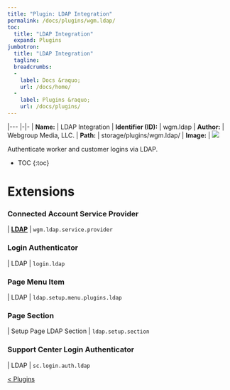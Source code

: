 ```yaml
---
title: "Plugin: LDAP Integration"
permalink: /docs/plugins/wgm.ldap/
toc:
  title: "LDAP Integration"
  expand: Plugins
jumbotron:
  title: "LDAP Integration"
  tagline: 
  breadcrumbs:
  -
    label: Docs &raquo;
    url: /docs/home/
  -
    label: Plugins &raquo;
    url: /docs/plugins/
---
```


|---
|-|-
| **Name:** | LDAP Integration
| **Identifier (ID):** | wgm.ldap
| **Author:** | Webgroup Media, LLC.
| **Path:** | storage/plugins/wgm.ldap/
| **Image:** | <img src="/assets/images/plugins/wgm.ldap.png" class="screenshot">

Authenticate worker and customer logins via LDAP.

* TOC
{:toc}

# Extensions

### Connected Account Service Provider

| [**LDAP**](/docs/plugins/extensions/wgm.ldap.service.provider/) | `wgm.ldap.service.provider`


### Login Authenticator

| LDAP | `login.ldap`


### Page Menu Item

| LDAP | `ldap.setup.menu.plugins.ldap`


### Page Section

| Setup Page LDAP Section | `ldap.setup.section`


### Support Center Login Authenticator

| LDAP | `sc.login.auth.ldap`


<div class="section-nav">
	<div class="left">
		<a href="/docs/plugins/#plugins" class="prev">&lt; Plugins</a>
	</div>
	<div class="right align-right">
	</div>
</div>
<div class="clear"></div>